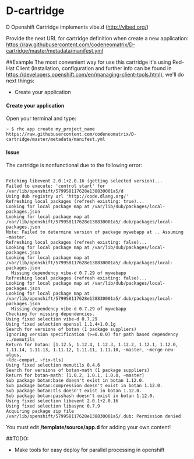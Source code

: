 # D-cartridge


D Openshift Cartridge implements vibe.d (http://vibed.org/)

Provide the next URL for cartridge definition when create a new application:
https://raw.githubusercontent.com/codeneomatrix/D-cartridge/master/metadata/manifest.yml

##Example
The most convenient way for use this cartridge it's using Red-Hat Client (Installation, configuration and further info can be found in https://developers.openshift.com/en/managing-client-tools.html), we'll do next things:
* Create your application


#### Create your application
Open your terminal and type:
<pre><code>~ $ rhc app create my_project_name https://raw.githubusercontent.com/codeneomatrix/D-cartridge/master/metadata/manifest.yml</code></pre>


#### Issue
The cartridge is nonfunctional due to the following error:
<pre><code>
Fetching libevent 2.0.1+2.0.16 (getting selected version)...
Failed to execute: 'control start' for /var/lib/openshift/579958117628e138830001a5/d
Using dub registry url 'http://code.dlang.org/'
Refreshing local packages (refresh existing: true)...
Looking for local package map at /var/lib/dub/packages/local-packages.json
Looking for local package map at /var/lib/openshift/579958117628e138830001a5/.dub/packages/local-packages.json
Note: Failed to determine version of package mywebapp at .. Assuming ~master.
Refreshing local packages (refresh existing: false)...
Looking for local package map at /var/lib/dub/packages/local-packages.json
Looking for local package map at /var/lib/openshift/579958117628e138830001a5/.dub/packages/local-packages.json
  Missing dependency vibe-d 0.7.29 of mywebapp
Refreshing local packages (refresh existing: false)...
Looking for local package map at /var/lib/dub/packages/local-packages.json
Looking for local package map at /var/lib/openshift/579958117628e138830001a5/.dub/packages/local-packages.json
  Missing dependency vibe-d 0.7.29 of mywebapp
Checking for missing dependencies.
Using fixed selection vibe-d 0.7.29
Using fixed selection openssl 1.1.4+1.0.1g
Search for versions of botan (1 package suppliers)
Ignoring version specification (>=0.0.0) for path based dependency ../memutils
Return for botan: [1.12.5, 1.12.4, 1.12.3, 1.12.2, 1.12.1, 1.12.0, 1.11.14, 1.11.13, 1.11.12, 1.11.11, 1.11.10, ~master, ~merge-new-algos,
~ldc-compat, ~fix-tls]
Using fixed selection memutils 0.4.6
Search for versions of botan-math (1 package suppliers)
Return for botan-math: [1.0.2, 1.0.1, 1.0.0, ~master]
Sub package botan:base doesn't exist in botan 1.12.0.
Sub package botan:compression doesn't exist in botan 1.12.0.
Sub package botan:tls doesn't exist in botan 1.12.0.
Sub package botan:passhash doesn't exist in botan 1.12.0.
Using fixed selection libevent 2.0.1+2.0.16
Using fixed selection libasync 0.7.9
Acquiring package zip file
/var/lib/openshift/579958117628e138830001a5/.dub: Permission denied
</pre></code>


You must edit <strong>/template/source/app.d</strong> for adding your own content!


##TODO:
* Make tools for easy deploy for parallel processing in openshift
